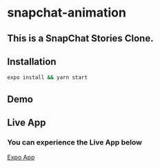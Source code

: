 # snapchat-animation
## This is a SnapChat Stories Clone.  

## Installation


```bash
expo install && yarn start
```
## Demo


 
## Live App
### You can experience the Live App below
[Expo App](expo.dev/@talalnuman/snapchat)
